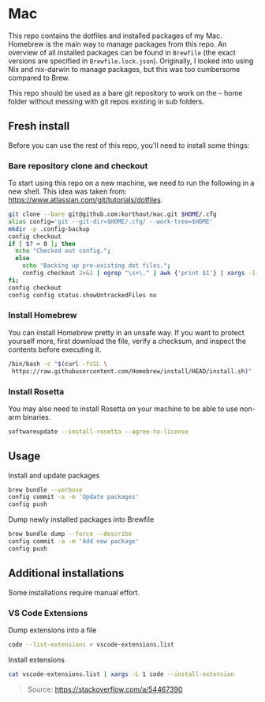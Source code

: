 # Mac

This repo contains the dotfiles and installed packages of my Mac.
Homebrew is the main way to manage packages from this repo.
An overview of all installed packages can be found in `Brewfile` (the exact versions are specified in `Brewfile.lock.json`).
Originally, I looked into using Nix and nix-darwin to manage packages, but this was too cumbersome compared to Brew.

This repo should be used as a bare git repository to work on the `~` home folder without messing with git repos existing in sub folders.

## Fresh install

Before you can use the rest of this repo, you'll need to install some things:

### Bare repository clone and checkout

To start using this repo on a new machine, we need to run the following in a new shell.
This idea was taken from: https://www.atlassian.com/git/tutorials/dotfiles.

```sh
git clone --bare git@github.com:korthout/mac.git $HOME/.cfg
alias config='git --git-dir=$HOME/.cfg/ --work-tree=$HOME'
mkdir -p .config-backup
config checkout
if [ $? = 0 ]; then
  echo "Checked out config.";
  else
    echo "Backing up pre-existing dot files.";
    config checkout 2>&1 | egrep "\s+\." | awk {'print $1'} | xargs -I{} mv {} .config-backup/{}
fi;
config checkout
config config status.showUntrackedFiles no
```

### Install Homebrew

You can install Homebrew pretty in an unsafe way.
If you want to protect yourself more, first download the file, verify a checksum, and inspect the contents before executing it.

```sh
/bin/bash -c "$(curl -fsSL \
 https://raw.githubusercontent.com/Homebrew/install/HEAD/install.sh)"
```

### Install Rosetta

You may also need to install Rosetta on your machine to be able to use non-arm binaries.

```sh
softwareupdate --install-rosetta --agree-to-license
```

## Usage

Install and update packages

```sh
brew bundle --verbose
config commit -a -m 'Update packages'
config push
```

Dump newly installed packages into Brewfile

```sh
brew bundle dump --force --describe
config commit -a -m 'Add new package'
config push
```

## Additional installations

Some installations require manual effort.

### VS Code Extensions

Dump extensions into a file

```sh
code --list-extensions > vscode-extensions.list
```

Install extensions

```sh
cat vscode-extensions.list | xargs -L 1 code --install-extension
```

> Source: https://stackoverflow.com/a/54467390
